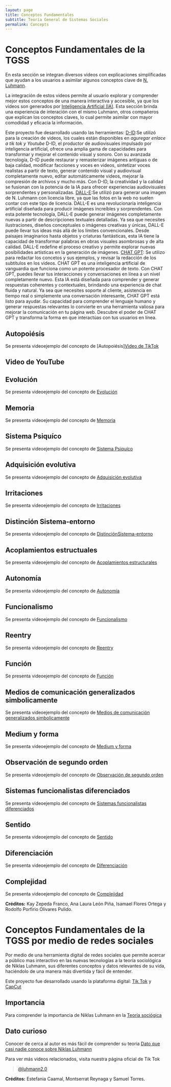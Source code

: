 ```yaml
---
layout: page
title: Conceptos Fundamentales
subtitle: Teoría General de Sistemas Sociales
permalink: Concepts
---
```


# Conceptos Fundamentales de la TGSS 

En esta sección se integran diversos videos con explicaciones simplificadas que ayudan a los usuarios a asimilar algunos conceptos clave de [N. Luhmann](https://es.wikipedia.org/wiki/Niklas_Luhmann).

La integración de estos videos permite al usuario explorar y comprender mejor estos conceptos de una manera interactiva y accesible, ya que los videos son generados por [Inteligencia Artificial (IA)](https://www.enae.es/blog/la-inteligencia-artificial-en-nuestra-vida-diaria?gclid=EAIaIQobChMIyJX-0vvA_wIVdS7UAR0b4QqGEAAYAiAAEgLYM_D_BwE&_adin=11551547647). Esta sección brinda una experiencia de interación con el mismo Luhmann, otros compañeros que explican los conceptos claves, lo cual permite asimilar con mayor comodidad y eficacia la información. 

Este proyecto fue desarrollado usando las herramientas:
[D-ID](https://www.d-id.com/):Se utilizó para la creación de videos, los cuales están disponibles en *aguregar enlace a tik tok y Youtube* D-ID, el productor de audiovisuales impulsado por inteligencia artificial, ofrece una amplia gama de capacidades para transformar y mejorar el contenido visual y sonoro. Con su avanzada tecnología, D-ID puede restaurar y remasterizar imágenes antiguas o de baja calidad, modificar facciones y voces en videos, sintetizar voces realistas a partir de texto, generar contenido visual y audiovisual completamente nuevo, editar automáticamente videos, mejorar la compresión de archivos y mucho más. Con D-ID, la creatividad y la calidad se fusionan con la potencia de la IA para ofrecer experiencias audiovisuales sorprendentes y personalizadas.
[DALL-E](https://openai.com/blog/dall-e-now-available-without-waitlist):Se utilizó para generar una imagen de N. Luhmann con licencia libre, ya que las fotos en la web no suelen contar con este tipo de licencia. DALL-E es una revolucionaria inteligencia artificial diseñada para producir imágenes increíbles y sorprendentes. Con esta potente tecnología, DALL-E puede generar imágenes completamente nuevas a partir de descripciones textuales detalladas. Ya sea que necesites ilustraciones, diseños conceptuales o imágenes creativas y únicas, DALL-E puede llevar tus ideas más allá de los límites convencionales. Desde paisajes imaginarios hasta objetos y criaturas fantásticas, esta IA tiene la capacidad de transformar palabras en obras visuales asombrosas y de alta calidad. DALL-E redefine el proceso creativo y permite explorar nuevas posibilidades artísticas en la generación de imágenes.
[CHAT GPT](https://chat.openai.com/): Se utilizo para redactar los concetos y sus ejemplos, y revisar la redacción de los subtítulos en los videos. CHAT GPT es una inteligencia artificial de vanguardia que funciona como un potente procesador de texto. Con CHAT GPT, puedes llevar tus interacciones y conversaciones en línea a un nivel completamente nuevo. Esta IA está diseñada para comprender y generar respuestas coherentes y contextuales, brindando una experiencia de chat fluida y natural. Ya sea que necesites soporte al cliente, asistencia en tiempo real o simplemente una conversación interesante, CHAT GPT está listo para ayudar. Su capacidad para comprender el lenguaje humano y generar respuestas relevantes lo convierte en una herramienta valiosa para mejorar la comunicación en tu página web. Descubre el poder de CHAT GPT y transforma la forma en que interactúas con tus usuarios en línea.


## Autopoiésis

Se presenta videoejemplo del concepto de [Autopoiésis]<a href="https://www.tiktok.com/@luhmann2.0/video/7242440673322863878" target="_blank">Video de TikTok</a>

<head>
    <title>Reproducción de Autopoiésis</title>
</head>
<body>
    <h2>Video de YouTube</h2>
    <https://youtube.com/shorts/oG4CID7IMOc?feature=share>
</body>
</html>


## Evolución

Se presenta videoejemplo del concepto de [Evolución](https://vm.tiktok.com/ZM2kyxheV/)

## Memoria

Se presenta videoejemplo del concepto de [Memoria](https://vm.tiktok.com/ZM2kyrHoM/)

## Sistema Psiquíco

Se presenta videoejemplo del concepto de [Sistema Psiquíco](https://www.tiktok.com/@luhmann2.0/video/7242442328835722501?is_from_webapp=1&sender_device=pc&web_id=7243672292730439174)

## Adquisición evolutiva

Se presenta videoejemplo del concepto de [Adquisición evolutiva](https://www.tiktok.com/@luhmann2.0/video/7242445587902205190?is_from_webapp=1&sender_device=pc&web_id=7243672292730439174)

## Irritaciones

Se presenta videoejemplo del concepto de [Irritaciones](https://www.tiktok.com/@luhmann2.0/video/7242446564675833093?is_from_webapp=1&sender_device=pc&web_id=7243672292730439174)

## Distinción Sistema-entorno

Se presenta videoejemplo del concepto de [DistinciónSistema-entorno ](https://www.tiktok.com/@luhmann2.0/video/7242453156976692486?is_from_webapp=1&sender_device=pc&web_id=7243672292730439174)

## Acoplamientos estructuales

Se presenta videoejemplo del concepto de [Acoplamientos estructurales](https://www.tiktok.com/@luhmann2.0/video/7242454026195979525?is_from_webapp=1&sender_device=pc&web_id=7243672292730439174)

## Autonomía

Se presenta videoejemplo del concepto de [Autonomía](https://www.tiktok.com/@luhmann2.0/video/7242457925539597574?is_from_webapp=1&sender_device=pc&web_id=7243672292730439174)

## Funcionalismo

Se presenta videoejemplo del concepto de [Funcionalismo](https://www.tiktok.com/@luhmann2.0/video/7242474320256077061?is_from_webapp=1&sender_device=pc&web_id=7243672292730439174)

## Reentry

Se presenta videoejemplo del concepto de [Reentry](https://www.tiktok.com/@luhmann2.0/video/7242513536428051718?is_from_webapp=1&sender_device=pc&web_id=7243672292730439174)

## Función

Se presenta videoejemplo del concepto de [Función](https://www.tiktok.com/@luhmann2.0/video/7242514550388591877?is_from_webapp=1&sender_device=pc&web_id=7243672292730439174)

## Medios de comunicación generalizados simbolicamente

Se presenta videoejemplo del concepto de [Medios de comunicación generalizados simbolicamente](https://www.tiktok.com/@luhmann2.0/video/7242515522040941830?is_from_webapp=1&sender_device=pc&web_id=7243672292730439174)

## Medium y forma

Se presenta videoejemplo del concepto de [Medium y forma](https://www.tiktok.com/@luhmann2.0/video/7242518317762645253?is_from_webapp=1&sender_device=pc&web_id=7243672292730439174)

## Observación de segundo orden

Se presenta videoejemplo del concepto de [Observación de segundo orden](https://www.tiktok.com/@luhmann2.0/video/7242531826533731589?is_from_webapp=1&sender_device=pc&web_id=7243672292730439174)

## Sistemas funcionalistas diferenciados

Se presenta videoejemplo del concepto de [Sistemas funcionalistas diferenciados](https://www.tiktok.com/@luhmann2.0/video/7242711454472834310?is_from_webapp=1&sender_device=pc&web_id=7243672292730439174)

## Sentido 

Se presenta videoejemplo del concepto de [Sentido](https://www.tiktok.com/@luhmann2.0/video/7242805542144576773?is_from_webapp=1&sender_device=pc&web_id=7243672292730439174)

## Diferenciación

Se presenta videoejemplo del concepto de [Diferenciación](https://www.tiktok.com/@luhmann2.0/video/7242806181562043654?is_from_webapp=1&sender_device=pc&web_id=7243672292730439174)

## Complejidad

Se presenta videoejemplo del concepto de [Complejidad](https://www.tiktok.com/@luhmann2.0/video/7242806484847873286?is_from_webapp=1&sender_device=pc&web_id=7243672292730439174)

**Créditos:** Kay Zepeda Franco, Ana Laura León Piña, Isamael Flores Ortega y Rodolfo Porfirio Olivares Pulido.

# Conceptos Fundamentales de la TGSS por medio de redes sociales 

Por medio de una herramienta digital de redes sociales que permite acercar a público mas interactivo en las nuevas tecnologías a la teoría sociológica de Niklas Luhmann, sus diferentes conceptos y datos relevantes de su vida, haciéndolo de una manera más divertida y fácil de entender.

Este proyecto fue desarrollado usando la plataforma digital: [Tik Tok](https://www.tiktok.com/es/) y [CapCut](https://www.capcut.com/es-es/)

## Importancia
Para comprender la importancia de Niklas Luhmann en la [Teoría sociógica](https://vm.tiktok.com/ZM2k4cspt/)

## Dato curioso 
Conocer de cerca al autor es más fácil de comprender su teoria [Dato que casi nadie conoce sobre Niklas Luhmann](https://vm.tiktok.com/ZM2k4s657/)

Para ver más videos relacionados, visita nuestra página oficial de Tik Tok 
<blockquote class="tiktok-embed" cite="https://www.tiktok.com/@luhmann2.0" data-unique-id="luhmann2.0" data-embed-type="creator" style="max-width: 780px; min-width: 288px;" > <section> <a target="_blank" href="https://www.tiktok.com/@luhmann2.0?refer=creator_embed">@luhmann2.0</a> </section> </blockquote> <script async src="https://www.tiktok.com/embed.js"></script> 

**Créditos:** Estefania Caamal, Montserrat Reynaga y Samuel Torres.
